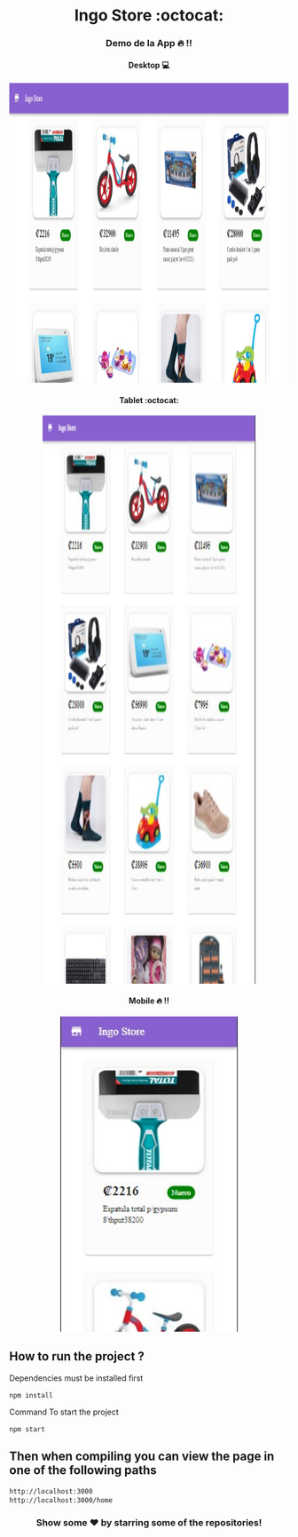 # <div align="center">Ingo Store :octocat:</div>
### <div align="center">Demo de la App :fire: !!</div>


#### <div align="center">Desktop :computer:</div>
<div class="row" align="center">
  <img src="./docs/web.jpeg" width="960" height="540" />
</div>

#### <div align="center">Tablet :octocat:</div>
<div class="row" align="center">
  <img src="./docs/tablet.jpeg" width="384" height="1024" />
</div>

#### <div align="center">Mobile :fire: !!</div>
<div class="row" align="center">
  <img src="./docs/mobile.jpeg" width="320" height="568" />
</div>


## How to run the project ?

Dependencies must be installed first
```
npm install
```

Command To start the project
```
npm start
```

## Then when compiling you can view the page in one of the following paths
```
http://localhost:3000
http://localhost:3000/home
```

### <div align="center"> Show some ❤️ by starring some of the repositories! </div>
